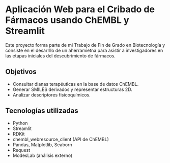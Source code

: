 # Aplicación Web para el Cribado de Fármacos usando ChEMBL y Streamlit

Este proyecto forma parte de mi Trabajo de Fin de Grado en Biotecnología y consiste en el desarrllo de un aherramietna para asistir a investigadores en las etapas iniciales del descubrimiento de fármacos.

## Objetivos
- Consultar dianas terapéuticas en la base de datos ChEMBL.
- Generar SMILES derivados y representar estructuras 2D.
- Analizar descriptores fisicoquímicos.

## Tecnologías utilizadas
- Python
- Streamlit
- RDKit
- chembl_webresource_client (API de ChEMBL)
- Pandas, Matplotlib, Seaborn
- Request
- ModesLab (análisis externo)
